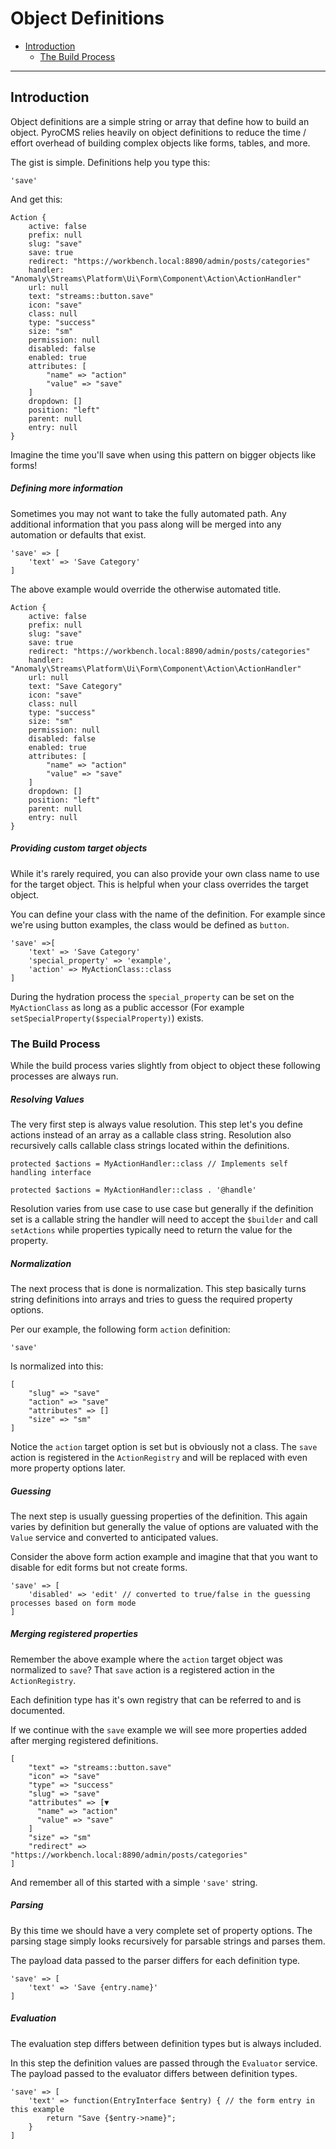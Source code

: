 # Object Definitions

- [Introduction](#introduction)
    - [The Build Process](#build-process)

<hr>

<a name="introduction"></a>
## Introduction

Object definitions are a simple string or array that define how to build an object. PyroCMS relies heavily on object definitions to reduce the time / effort overhead of building complex objects like forms, tables, and more.

The gist is simple. Definitions help you type this:

    'save'

And get this:

    Action {
        active: false
        prefix: null
        slug: "save"
        save: true
        redirect: "https://workbench.local:8890/admin/posts/categories"
        handler: "Anomaly\Streams\Platform\Ui\Form\Component\Action\ActionHandler"
        url: null
        text: "streams::button.save"
        icon: "save"
        class: null
        type: "success"
        size: "sm"
        permission: null
        disabled: false
        enabled: true
        attributes: [
            "name" => "action"
            "value" => "save"
        ]
        dropdown: []
        position: "left"
        parent: null
        entry: null
    }

Imagine the time you'll save when using this pattern on bigger objects like forms!

##### Defining more information

Sometimes you may not want to take the fully automated path. Any additional information that you pass along will be merged into any automation or defaults that exist.
 
    'save' => [
        'text' => 'Save Category'
    ]

The above example would override the otherwise automated title.

    Action {
        active: false
        prefix: null
        slug: "save"
        save: true
        redirect: "https://workbench.local:8890/admin/posts/categories"
        handler: "Anomaly\Streams\Platform\Ui\Form\Component\Action\ActionHandler"
        url: null
        text: "Save Category"
        icon: "save"
        class: null
        type: "success"
        size: "sm"
        permission: null
        disabled: false
        enabled: true
        attributes: [
            "name" => "action"
            "value" => "save"
        ]
        dropdown: []
        position: "left"
        parent: null
        entry: null
    }

##### Providing custom target objects

While it's rarely required, you can also provide your own class name to use for the target object. This is helpful when your class overrides the target object.
 
You can define your class with the name of the definition. For example since we're using button examples, the class would be defined as `button`.

    'save' =>[
        'text' => 'Save Category'
        'special_property' => 'example',
        'action' => MyActionClass::class
    ]

During the hydration process the `special_property` can be set on the `MyActionClass` as long as a public accessor (For example `setSpecialProperty($specialProperty)`) exists.

<a name="build-process"></a>
### The Build Process

While the build process varies slightly from object to object these following processes are always run.

##### Resolving Values

The very first step is always value resolution. This step let's you define actions instead of an array as a callable class string. Resolution also recursively calls callable class strings located within the definitions.
 
    protected $actions = MyActionHandler::class // Implements self handling interface
    
    protected $actions = MyActionHandler::class . '@handle'

Resolution varies from use case to use case but generally if the definition set is a callable string the handler will need to accept the `$builder` and call `setActions` while properties typically need to return the value for the property. 

##### Normalization

The next process that is done is normalization. This step basically turns string definitions into arrays and tries to guess the required property options.

Per our example, the following form `action` definition:

    'save'

Is normalized into this:

    [
        "slug" => "save"
        "action" => "save"
        "attributes" => []
        "size" => "sm"
    ]

Notice the `action` target option is set but is obviously not a class. The `save` action is registered in the `ActionRegistry` and will be replaced with even more property options later. 

##### Guessing

The next step is usually guessing properties of the definition. This again varies by definition but generally the value of options are valuated with the `Value` service and converted to anticipated values.

Consider the above form action example and imagine that that you want to disable for edit forms but not create forms.

    'save' => [
        'disabled' => 'edit' // converted to true/false in the guessing processes based on form mode
    ]

##### Merging registered properties

Remember the above example where the `action` target object was normalized to `save`? That `save` action is a registered action in the `ActionRegistry`.

Each definition type has it's own registry that can be referred to and is documented.

If we continue with the `save` example we will see more properties added after merging registered definitions.

    [
        "text" => "streams::button.save"
        "icon" => "save"
        "type" => "success"
        "slug" => "save"
        "attributes" => [▼
          "name" => "action"
          "value" => "save"
        ]
        "size" => "sm"
        "redirect" => "https://workbench.local:8890/admin/posts/categories"
    ]

And remember all of this started with a simple `'save'` string.

##### Parsing

By this time we should have a very complete set of property options. The parsing stage simply looks recursively for parsable strings and parses them.
 
The payload data passed to the parser differs for each definition type.
 
    'save' => [
        'text' => 'Save {entry.name}'
    ]

##### Evaluation

The evaluation step differs between definition types but is always included.

In this step the definition values are passed through the `Evaluator` service. The payload passed to the evaluator differs between definition types.

    'save' => [
        'text' => function(EntryInterface $entry) { // the form entry in this example
            return "Save {$entry->name}";
        }
    ]


